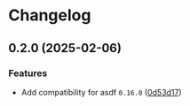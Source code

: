 # Changelog

## 0.2.0 (2025-02-06)


### Features

* Add compatibility for asdf `0.16.0` ([0d53d17](https://github.com/jiahuili430/asdf-coursier/commit/0d53d17f13ee99b51bc86211d7453781d046f23f))
